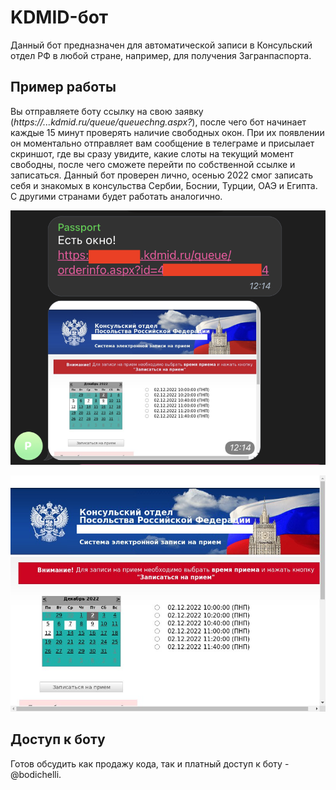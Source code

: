 KDMID-бот
=====
Данный бот предназначен для автоматической записи в Консульский отдел РФ в любой стране, например, для получения Загранпаспорта.

Пример работы
---------
Вы отправляете боту ссылку на свою заявку (*https://...kdmid.ru/queue/queuechng.aspx?*), после чего бот начинает каждые 15 минут проверять наличие свободных окон. При их появлении он моментально отправляет вам сообщение в телеграме и присылает скриншот, где вы сразу увидите, какие слоты на текущий момент свободны, после чего сможете перейти по собственной ссылке и записаться. Данный бот проверен лично, осенью 2022 смог записать себя и знакомых в консульства Сербии, Боснии, Турции, ОАЭ и Египта. С другими странами будет работать аналогично. 

![Alt text](img/telegram_push.png)

![Alt text](img/free_slots.png)


Доступ к боту
---------
Готов обсудить как продажу кода, так и платный доступ к боту - @bodichelli.
 
